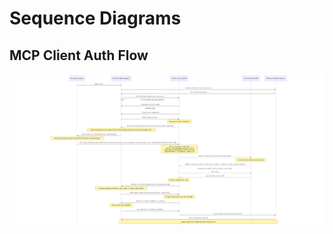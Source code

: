 # Sequence Diagrams

## MCP Client Auth Flow

![MCP Client Authorization Flow](images/mcp-client-auth.png)
